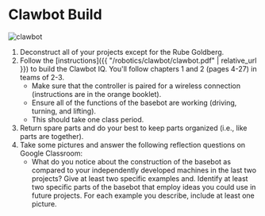 # Clawbot Build
![clawbot](https://education.vex.com/stemlabs/sites/default/files/inline-images/clawbot.png)
1. Deconstruct all of your projects except for the Rube Goldberg.
2. Follow the [instructions]({{ "/robotics/clawbot/clawbot.pdf" | relative_url }}) to build the Clawbot IQ. You'll follow chapters 1 and 2 (pages 4-27) in teams of 2-3. 
    * Make sure that the controller is paired for a wireless connection (instructions are in the orange booklet). 
    * Ensure all of the functions of the basebot are working (driving, turning, and lifting). 
    * This should take one class period.
3. Return spare parts and do your best to keep parts organized (i.e., like parts are together).
4. Take some pictures and answer the following reflection questions on Google Classroom:
    * What do you notice about the construction of the basebot as compared to your independently developed machines in the last two projects? Give at least two specific examples and. Identify at least two specific parts of the basebot that employ ideas you could use in future projects. For each example you describe, include at least one picture.